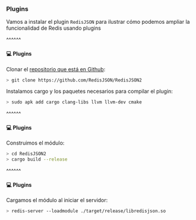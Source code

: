 ### Plugins

Vamos a instalar el plugin `RedisJSON` para ilustrar cómo podemos ampliar la funcionalidad de Redis
usando plugins

^^^^^^

#### 💻️ Plugins

Clonar el [repositorio que está en Github](https://github.com/RedisJSON/RedisJSON2):

```bash
> git clone https://github.com/RedisJSON/RedisJSON2
```

Instalamos cargo y los paquetes necesarios para compilar el plugin:

```bash
> sudo apk add cargo clang-libs llvm llvm-dev cmake
```

^^^^^^

#### 💻️ Plugins

Construimos el módulo:

```bash
> cd RedisJSON2
> cargo build --release
```
^^^^^^

#### 💻️ Plugins

Cargamos el módulo al iniciar el servidor:

```bash 
> redis-server --loadmodule ./target/release/libredisjson.so 
```

